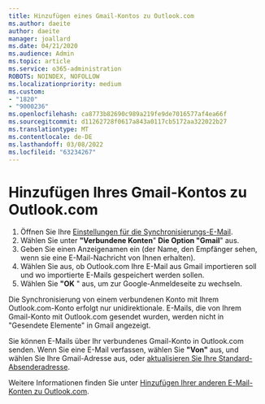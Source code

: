 ```yaml
---
title: Hinzufügen eines Gmail-Kontos zu Outlook.com
ms.author: daeite
author: daeite
manager: joallard
ms.date: 04/21/2020
ms.audience: Admin
ms.topic: article
ms.service: o365-administration
ROBOTS: NOINDEX, NOFOLLOW
ms.localizationpriority: medium
ms.custom:
- "1820"
- "9000236"
ms.openlocfilehash: ca8773b82690c989a219fe9de7016577af4ea66f
ms.sourcegitcommit: d11262728f0617a843a0117cb5172aa322022b27
ms.translationtype: MT
ms.contentlocale: de-DE
ms.lasthandoff: 03/08/2022
ms.locfileid: "63234267"
---
```

# <a name="add-your-gmail-account-to-outlookcom"></a>Hinzufügen Ihres Gmail-Kontos zu Outlook.com

1. Öffnen Sie Ihre [Einstellungen für die Synchronisierungs-E-Mail](https://go.microsoft.com/fwlink/?linkid=875264).
2. Wählen Sie unter **"Verbundene Konten**" **Die Option "Gmail**" aus.
3. Geben Sie einen Anzeigenamen ein (der Name, den Empfänger sehen, wenn sie eine E-Mail-Nachricht von Ihnen erhalten).
4. Wählen Sie aus, ob Outlook.com Ihre E-Mail aus Gmail importieren soll und wo importierte E-Mails gespeichert werden sollen.
5. Wählen Sie **"OK** " aus, um zur Google-Anmeldeseite zu wechseln.

Die Synchronisierung von einem verbundenen Konto mit Ihrem Outlook.com-Konto erfolgt nur unidirektionale. E-Mails, die von Ihrem Gmail-Konto mit Outlook.com gesendet wurden, werden nicht in "Gesendete Elemente" in Gmail angezeigt.

Sie können E-Mails über Ihr verbundenes Gmail-Konto in Outlook.com senden. Wenn Sie eine E-Mail verfassen, wählen Sie **"Von"** aus, und wählen Sie Ihre Gmail-Adresse aus, oder [aktualisieren Sie Ihre Standard-Absenderadresse](https://go.microsoft.com/fwlink/?linkid=875264).

Weitere Informationen finden Sie unter [Hinzufügen Ihrer anderen E-Mail-Konten zu Outlook.com](https://support.office.com/article/c5224df4-5885-4e79-91ba-523aa743f0ba?wt.mc_id=Office_Outlook_com_Alchemy).